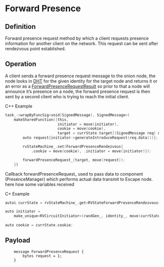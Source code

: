 # Forward Presence

## Definition

Forward presence request method by which a client requests presence information for another client on the network. This request can be sent after rendezvous point established.

## Operation

A client sends a forward presence request message to the onion node, the node looks in [DHT](dht.md) for the given identity for the target node 
and returns it or an error as a [ForwardPresenceRequestResult](forwardpresenceresult.md)
so prior to that a node will announce it’s presence on a node, the forward presence request is then sent by a second client who is trying to reach the initial client.

C++ Example
```asm
task_->wrapByFuncSig<void(SignedMessage), SignedMessage>(
    makeSharedFunction([this,
                        initiator = move(initiator),
                        cookie = move(cookie),
                        target = currState.target](SignedMessage req) mutable {
        auto request{initiator->generateIntroduceRequest(req.data())};

        rvStateMachine_.set(ForwardPresenceRendezvous{
            .cookie = move(cookie), .initiator = move(initiator)});

        forwardPresenceRequest_(target, move(request));
    })
```

Callback forwardPresenceRequest_ used to pass data to component (PresenceManager) which performs actual data transmit to Escape node.    
here how some variables received 

C+ Example
```asm
auto& currState = rvStateMachine_.get<RVStateForwardPresenceRendezvous>();

auto initiator =
    make_unique<RVCircuitInitiator>(randGen_, identity_, move(currState.rvKey));
    
auto cookie = currState.cookie;    
```
 
## Payload

```
    message ForwardPresenceRequest {
        bytes request = 1;
    }
```
